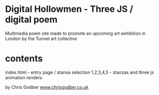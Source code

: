 # Digital Hollowmen - Three JS / digital poem
Multimedia poem site made to promote an upcoming art exhibition in London
by the Tunnel art collective

# contents

index.html - entry page / stansa selection
1,2,3,4,5 - stanzas and three js animation renders

by Chris Godber
www.chrisgodber.co.uk
